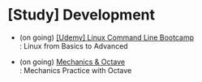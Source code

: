 # [Study] Development
- (on going) [[Udemy] Linux Command Line Bootcamp](https://github.com/EunByu1/Other_Studies/tree/main/Linux) <br>
  : Linux from Basics to Advanced

- (on going) [Mechanics & Octave](https://github.com/EunByu1/Other_Studies/tree/main/Octave) <br>
  : Mechanics Practice with Octave
